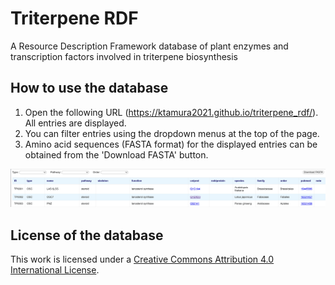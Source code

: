 # Triterpene RDF
A Resource Description Framework database of plant enzymes and transcription factors involved in triterpene biosynthesis

## How to use the database
1. Open the following URL (https://ktamura2021.github.io/triterpene_rdf/). All entries are displayed.
2. You can filter entries using the dropdown menus at the top of the page.
3. Amino acid sequences (FASTA format) for the displayed entries can be obtained from the 'Download FASTA' button.

![screenshot](tmp/image01.png)

## License of the database
This work is licensed under a <a href="https://creativecommons.org/licenses/by/4.0/" target="_blank" rel="noopener noreferrer">Creative Commons Attribution 4.0 International License</a>.